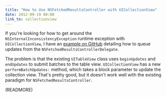 ```yaml
---
title: "How to Use NSFetchedResultsController with UICollectionView"
date: 2012-09-19 00:00
link_to: collectionview
---
```


If you're looking for how to get around the `NSInternalInconsistencyException` runtime exception with `UICollectionView`, I have an [example on GitHub](https://github.com/AshFurrow/UICollectionView-NSFetchedResultsController) detailing how to queue updates from the `NSFetchedResultsControllerDelegate`.

The problem is that the existing `UITableView` class uses `beginUpdates` and `endUpdates` to submit batches to the table view. `UICollectionView` has a new `performBatchUpdates:` method, which takes a block parameter to update the collection view. That's pretty good, but it doesn't work well with the existing paradigm for `NSFetchedResultsController`.

(READMORE)
